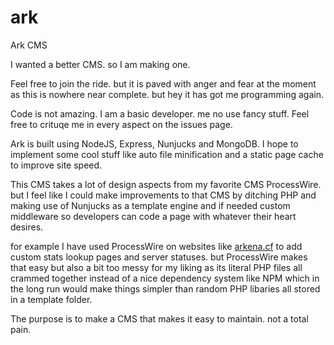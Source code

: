 # ark
Ark CMS

I wanted a better CMS. so I am making one.

Feel free to join the ride. but it is paved with anger and fear at the moment as this is nowhere near complete. but hey it has got me programming again.

Code is not amazing. I am a basic developer. me no use fancy stuff. Feel free to crituqe me in every aspect on the issues page.

Ark is built using NodeJS, Express, Nunjucks and MongoDB. I hope to implement some cool stuff like auto file minification and a static page cache to improve site speed.

This CMS takes a lot of design aspects from my favorite CMS ProcessWire. but I feel like I could make improvements to that CMS by ditching PHP and making use of Nunjucks as a template engine and if needed custom middleware so developers can code a page with whatever their heart desires. 

for example I have used ProcessWire on websites like [arkena.cf](https://arkena.cf) to add custom stats lookup pages and server statuses. but ProcessWire makes that easy but also a bit too messy for my liking as its literal PHP files all crammed together instead of a nice dependency system like NPM which in the long run would make things simpler than random PHP libaries all stored in a template folder.

The purpose is to make a CMS that makes it easy to maintain. not a total pain.

